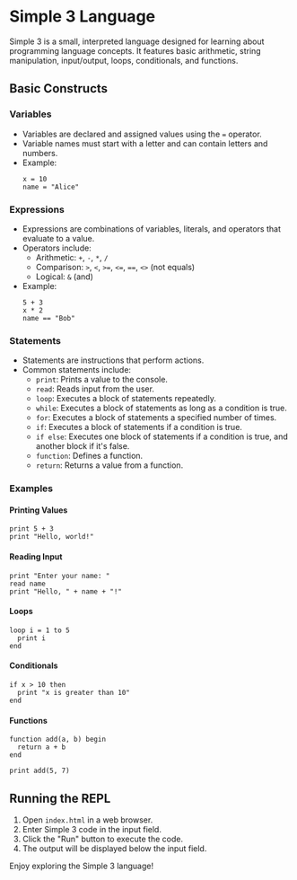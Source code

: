 # Simple 3 Language

Simple 3 is a small, interpreted language designed for learning about programming language concepts. It features basic arithmetic, string manipulation, input/output, loops, conditionals, and functions.

## Basic Constructs

### Variables

* Variables are declared and assigned values using the `=` operator.
* Variable names must start with a letter and can contain letters and numbers.
* Example:
  ```
  x = 10
  name = "Alice"
  ```

### Expressions

* Expressions are combinations of variables, literals, and operators that evaluate to a value.
* Operators include:
  * Arithmetic: `+`, `-`, `*`, `/`
  * Comparison: `>`, `<`, `>=`, `<=`, `==`, `<>` (not equals)
  * Logical: `&` (and)
* Example:
  ```
  5 + 3
  x * 2
  name == "Bob"
  ```

### Statements

* Statements are instructions that perform actions.
* Common statements include:
  * `print`: Prints a value to the console.
  * `read`: Reads input from the user.
  * `loop`: Executes a block of statements repeatedly.
  * `while`: Executes a block of statements as long as a condition is true.
  * `for`: Executes a block of statements a specified number of times.
  * `if`: Executes a block of statements if a condition is true.
  * `if else`: Executes one block of statements if a condition is true, and another block if it's false.
  * `function`: Defines a function.
  * `return`: Returns a value from a function.

### Examples

#### Printing Values

```
print 5 + 3
print "Hello, world!"
```

#### Reading Input

```
print "Enter your name: "
read name
print "Hello, " + name + "!"
```

#### Loops

```
loop i = 1 to 5
  print i
end
```

#### Conditionals

```
if x > 10 then
  print "x is greater than 10"
end
```

#### Functions

```
function add(a, b) begin
  return a + b
end

print add(5, 7)
```

## Running the REPL

1. Open `index.html` in a web browser.
2. Enter Simple 3 code in the input field.
3. Click the "Run" button to execute the code.
4. The output will be displayed below the input field.

Enjoy exploring the Simple 3 language!
